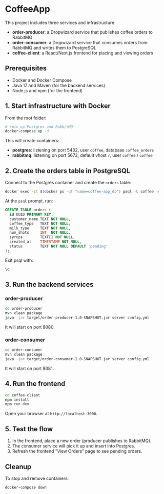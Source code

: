 # CoffeeApp

This project includes three services and infrastructure:

* **order-producer**: a Dropwizard service that publishes coffee orders to RabbitMQ
* **order-consumer**: a Dropwizard service that consumes orders from RabbitMQ and writes them to PostgreSQL
* **coffee-client**: a React/Next.js frontend for placing and viewing orders

## Prerequisites

* Docker and Docker Compose
* Java 17 and Maven (for the backend services)
* Node.js and npm (for the frontend)

## 1. Start infrastructure with Docker

From the root folder:

```bash
# spin up Postgres and RabbitMQ
docker-compose up -d
```

This will create containers:

* **postgres**: listening on port 5432, user `coffee`, database `coffee_orders`
* **rabbitmq**: listening on port 5672, default vhost `/`, user `coffee` / `coffee`

## 2. Create the orders table in PostgreSQL

Connect to the Postgres container and create the `orders` table:

```bash
docker exec -it $(docker ps -qf "name=coffee-app_db") psql -U coffee -d coffee_orders
```

At the `psql` prompt, run:

```sql
CREATE TABLE orders (
  id UUID PRIMARY KEY,
  customer_name TEXT NOT NULL,
  coffee_type   TEXT NOT NULL,
  milk_type     TEXT NOT NULL,
  num_shots     INT  NOT NULL,
  syrups        TEXT[] NOT NULL,
  created_at    TIMESTAMP NOT NULL,
  status        TEXT NOT NULL DEFAULT 'pending'
);
```

Exit psql with:

```sql
\q
```

## 3. Run the backend services

### order-producer

```bash
cd order-producer
mvn clean package
java -jar target/order-producer-1.0-SNAPSHOT.jar server config.yml
```

It will start on port 8080.

### order-consumer

```bash
cd order-consumer
mvn clean package
java -jar target/order-consumer-1.0-SNAPSHOT.jar server config.yml
```

It will start on port 8081.

## 4. Run the frontend

```bash
cd coffee-client
npm install
npm run dev
```

Open your browser at `http://localhost:3000`.

## 5. Test the flow

1. In the frontend, place a new order (producer publishes to RabbitMQ).
2. The consumer service will pick it up and insert into Postgres.
3. Refresh the frontend "View Orders" page to see pending orders.

## Cleanup

To stop and remove containers:

```bash
docker-compose down
```
